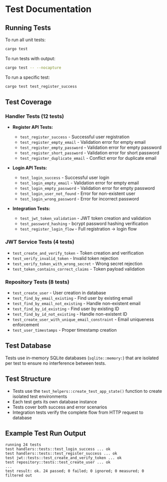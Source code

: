 # Test Documentation

## Running Tests

To run all unit tests:
```bash
cargo test
```

To run tests with output:
```bash
cargo test -- --nocapture
```

To run a specific test:
```bash
cargo test test_register_success
```

## Test Coverage

### Handler Tests (12 tests)
- **Register API Tests:**
  - `test_register_success` - Successful user registration
  - `test_register_empty_email` - Validation error for empty email
  - `test_register_empty_password` - Validation error for empty password  
  - `test_register_short_password` - Validation error for short password
  - `test_register_duplicate_email` - Conflict error for duplicate email

- **Login API Tests:**
  - `test_login_success` - Successful user login
  - `test_login_empty_email` - Validation error for empty email
  - `test_login_empty_password` - Validation error for empty password
  - `test_login_user_not_found` - Error for non-existent user
  - `test_login_wrong_password` - Error for incorrect password

- **Integration Tests:**
  - `test_jwt_token_validation` - JWT token creation and validation
  - `test_password_hashing` - bcrypt password hashing verification
  - `test_register_login_flow` - Full registration -> login flow

### JWT Service Tests (4 tests)
- `test_create_and_verify_token` - Token creation and verification
- `test_verify_invalid_token` - Invalid token rejection
- `test_verify_token_with_wrong_secret` - Wrong secret rejection
- `test_token_contains_correct_claims` - Token payload validation

### Repository Tests (8 tests)
- `test_create_user` - User creation in database
- `test_find_by_email_existing` - Find user by existing email
- `test_find_by_email_not_existing` - Handle non-existent email
- `test_find_by_id_existing` - Find user by existing ID
- `test_find_by_id_not_existing` - Handle non-existent ID
- `test_create_user_with_unique_email_constraint` - Email uniqueness enforcement
- `test_user_timestamps` - Proper timestamp creation

## Test Database

Tests use in-memory SQLite databases (`sqlite::memory:`) that are isolated per test to ensure no interference between tests.

## Test Structure

- Tests use the `test_helpers::create_test_app_state()` function to create isolated test environments
- Each test gets its own database instance
- Tests cover both success and error scenarios
- Integration tests verify the complete flow from HTTP request to database

## Example Test Run Output

```
running 24 tests
test handlers::tests::test_login_success ... ok
test handlers::tests::test_register_success ... ok
test jwt::tests::test_create_and_verify_token ... ok
test repository::tests::test_create_user ... ok
...
test result: ok. 24 passed; 0 failed; 0 ignored; 0 measured; 0 filtered out
```
